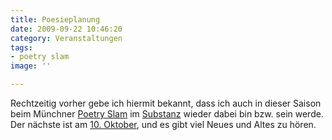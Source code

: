 ```yaml
---
title: Poesieplanung
date: 2009-09-22 10:46:20
category: Veranstaltungen
tags:
- poetry slam
image: ''

---
```


Rechtzeitig vorher gebe ich hiermit bekannt, dass ich auch in dieser Saison beim Münchner [Poetry Slam](http://www.planetslam.de) im [Substanz](http://www.substanz-club.de) wieder dabei bin bzw. sein werde. Der nächste ist am [10. Oktober](http://www.literaturseiten-muenchen.de/archives/8972), und es gibt viel Neues und Altes zu hören.
